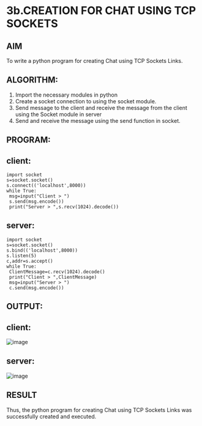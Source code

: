 # 3b.CREATION FOR CHAT USING TCP SOCKETS
## AIM
To write a python program for creating Chat using TCP Sockets Links.
## ALGORITHM:
1. Import the necessary modules in python
2. Create a socket connection to using the socket module.
3. Send message to the client and receive the message from the client using the Socket module in
 server
4. Send and receive the message using the send function in socket.
## PROGRAM:
## client:
```
import socket
s=socket.socket()
s.connect(('localhost',8000))
while True:
 msg=input("Client > ")
 s.send(msg.encode())
 print("Server > ",s.recv(1024).decode())
```
## server:
```
import socket
s=socket.socket()
s.bind(('localhost',8000))
s.listen(5)
c,addr=s.accept()
while True:
 ClientMessage=c.recv(1024).decode()
 print("Client > ",ClientMessage)
 msg=input("Server > ")
 c.send(msg.encode())
```
## OUTPUT:
## client:
![image](https://github.com/Rajaraman77/3b_CHAT_USING_TCP_SOCKETS/assets/150319383/b11b7db7-2daa-4452-af95-3f19c7615a7d)
## server:
![image](https://github.com/Rajaraman77/3b_CHAT_USING_TCP_SOCKETS/assets/150319383/ce4fe94e-f652-42e6-89fa-cf6179cfa69c)

## RESULT
Thus, the python program for creating Chat using TCP Sockets Links was successfully 
created and executed.

